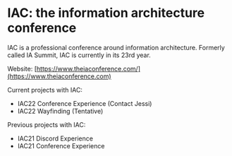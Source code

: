 # IAC: the information architecture conference

IAC is a professional conference around information architecture. Formerly called IA Summit, IAC is currently in its 23rd year.

Website: [https://www.theiaconference.com/](https://www.theiaconference.com)

Current projects with IAC:&#x20;

* IAC22 Conference Experience (Contact Jessi)
* IAC22 Wayfinding (Tentative)

Previous projects with IAC:&#x20;

* IAC21 Discord Experience
* IAC21 Conference Experience

